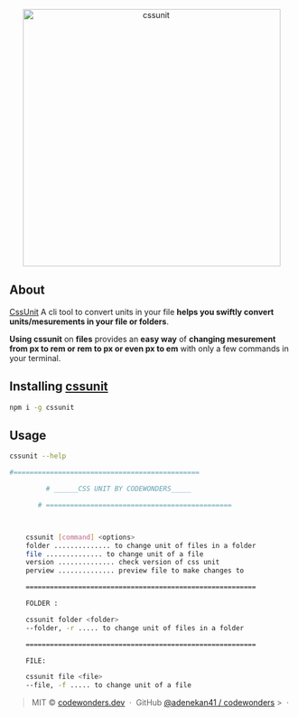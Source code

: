 <p align="center">
	<a href="https://i.ibb.co/sj59VP0/Group-1-1.png">
		<img src="https://i.ibb.co/sj59VP0/Group-1-1.png" width="456" alt="cssunit">
	</a>
</p>

## About

[CssUnit](https://github.com/adenekan41/cssunit) A cli tool to convert units in your file **helps you swiftly convert units/mesurements in your file or folders**.

**Using cssunit** on **files** provides an **easy way** of **changing mesurement from px to rem or rem to px or even px to em** with only a few commands in your terminal.

## Installing [cssunit](https://github.com/adenekan41/cssunit)

```bash
npm i -g cssunit
```

## Usage

```bash
cssunit --help

#==============================================

         # ______CSS UNIT BY CODEWONDERS_____

       # ==============================================



    cssunit [command] <options>
    folder .............. to change unit of files in a folder
    file .............. to change unit of a file
    version .............. check version of css unit
    perview .............. preview file to make changes to

    =========================================================

    FOLDER :

    cssunit folder <folder>
    --folder, -r ..... to change unit of files in a folder

    =========================================================

    FILE:

    cssunit file <file>
    --file, -f ..... to change unit of a file

```

> MIT © [codewonders.dev](https://codewonders.dev) &nbsp;&middot;&nbsp; GitHub
> [@adenekan41 / codewonders](https://github.com/adenekan41) >
> &nbsp;&middot;&nbsp;
